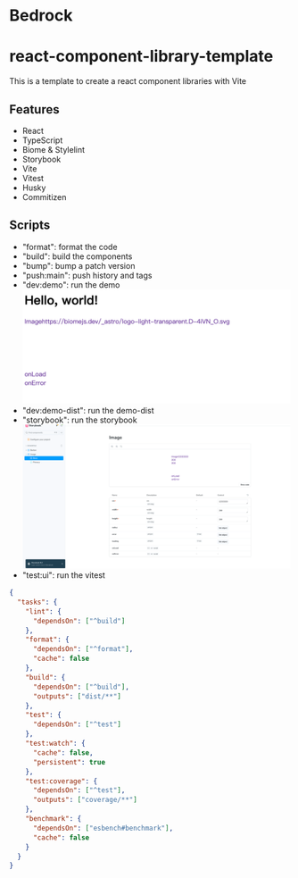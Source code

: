 # Bedrock

# react-component-library-template

This is a template to create a react component libraries with Vite

## Features

- React
- TypeScript
- Biome & Stylelint
- Storybook
- Vite
- Vitest
- Husky
- Commitizen

## Scripts

- "format": format the code
- "build": build the components
- "bump": bump a patch version
- "push:main": push history and tags
- "dev:demo": run the demo
![alt text](image.png)
- "dev:demo-dist": run the demo-dist
- "storybook": run the storybook
![alt text](image-1.png)
- "test:ui": run the vitest

``` json
{
  "tasks": {
    "lint": {
      "dependsOn": ["^build"]
    },
    "format": {
      "dependsOn": ["^format"],
      "cache": false
    },
    "build": {
      "dependsOn": ["^build"],
      "outputs": ["dist/**"]
    },
    "test": {
      "dependsOn": ["^test"]
    },
    "test:watch": {
      "cache": false,
      "persistent": true
    },
    "test:coverage": {
      "dependsOn": ["^test"],
      "outputs": ["coverage/**"]
    },
    "benchmark": {
      "dependsOn": ["esbench#benchmark"],
      "cache": false
    }
  }
}
```